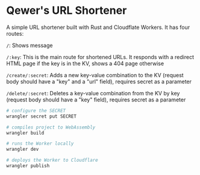 # Qewer's URL Shortener

A simple URL shortener built with Rust and Cloudflate Workers. It has four routes:

`/`: Shows message

`/:key`: This is the main route for shortened URLs. It responds with a redirect HTML page if the key is in the KV, shows a 404 page otherwise

`/create/:secret`: Adds a new key-value combination to the KV (request body should have a "key" and a "url" field), requires secret as a parameter

`/delete/:secret`: Deletes a key-value combination from the KV by key (request body should have a "key" field), requires secret as a parameter

```bash
# configure the SECRET
wrangler secret put SECRET

# compiles project to WebAssembly
wrangler build

# runs the Worker locally
wrangler dev

# deploys the Worker to Cloudflare
wrangler publish
```
